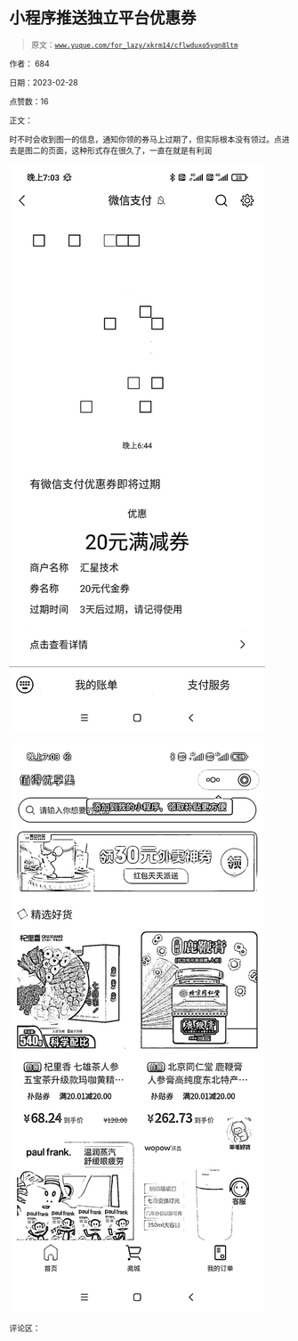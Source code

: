 # 小程序推送独立平台优惠券

> 原文：[`www.yuque.com/for_lazy/xkrm14/cflwduxo5yqn8ltm`](https://www.yuque.com/for_lazy/xkrm14/cflwduxo5yqn8ltm)

作者： 684 

日期：2023-02-28 

点赞数：16 

正文： 

时不时会收到图一的信息，通知你领的券马上过期了，但实际根本没有领过。点进去是图二的页面，这种形式存在很久了，一直在就是有利润 

![](img/000ad6c6ed8dde43005a637746250a6d.png) 

![](img/4ea0bdffa0a9d95612cc70260b1a9c8c.png) 

评论区： 

